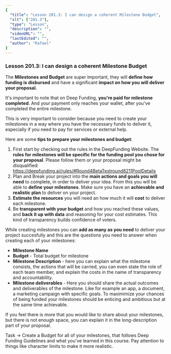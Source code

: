 ```yaml
---
{
  "title": "Lesson 201.3: I can design a coherent Milestone Budget",
  "slt": ["201.3"],
  "type": "Lesson",
  "description": "",
  "videoURL": "",
  "lastEdited": "",
  "author": "Rafael"
}
---
```


### **Lesson 201.3: I can design a coherent Milestone Budget**

The **Milestones and Budget** are super important, they will **define how funding is disbursed** and have a significant **impact on how you will deliver your proposal.**

It's important to note that on Deep Funding, **you're paid for milestone completed**. And your payment only reaches your wallet, after you've completed the entire milestone.

This is very important to consider because you need to create your milestones in a way where you have the necessary funds to deliver it, especially if you need to pay for services or external help.

Here are some **tips to prepare your milestones and budget**:

1. First start by checking out the rules in the DeepFunding Website. The **rules for milestones will be specific for the funding pool you chose for your proposal**. Please follow them or your proposal might be disqualified: https://deepfunding.ai/rules/#Round4BetaTestround8211PoolDetails
2. Plan and Break your project into the **main actions and goals you will need** to complete, in order to deliver your idea. From this you will be able to **define your milestones**. Make sure you have an **achievable and realistic plan** to deliver on your project.
3. **Estimate the resources** you will need an how much it will **cost** to deliver each milestone.
4. Be **transparent with your budget** and how you reached these values, and **back it up with data** and reasoning for your cost estimates. This kind of transparency builds confidence of voters.

While creating milestones you can **add as many as you need** to deliver your project succesfully and this are the questions you need to answer when creating each of your milestones:

- **Milestone Name**
- **Budget** - Total budget for milestone
- **Milestone Description** - here you can explain what the milestone consists, the actions that will be carried, you can even state the role of each team member, and explain the costs in the name of transparency and accountability.
- **Milestone deliverables** - Here you should share the actual outcomes and deliverables of the milestone. Like for example an app, a document, a marketing campaign with specific goals. To maximimize your chances of being funded your milestones should be enticing and ambitious but at the same time achievable.

If you feel there is more that you would like to share about your milestones, but there is not enough space, you can explain it in the long-description part of your proposal.

Task -> Create a Budget for all of your milestones, that follows Deep Funding Guidelines and what you've learned in this course. Pay attention to things like character limits to make it more realistic.
